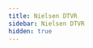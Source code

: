 ```yaml
---
title: Nielsen DTVR
sidebar: Nielsen DTVR
hidden: true
---
```


<!-- This file is for you to put your documentation in. Without any content in this file, the doc system pulls from the API and then builds a doc from the template in /client/layouts/destinations.html.  To disable/remove the template content, add `` in the metadata at the top of this file. -->
